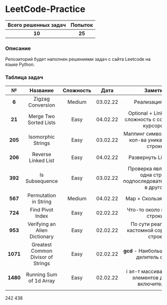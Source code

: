 # LeetCode-Practice  

| Всего решенных задач | Попыток |
|:--------------------:|:-------:|
|        **10**        | **25**  |

### Описание  
  
Репозиторий будет наполнен решениями задач с сайта Leetcode на языке Python.  
  
### Таблица задач


|    №     |              Название              | Сложность |   Дата   |                             Заметки                              |         Теги         |
|:--------:|:----------------------------------:|:---------:|:--------:|:----------------------------------------------------------------:|:--------------------:|
|  **6**   |         Zigzag Conversion          |  Medium   | 03.02.22 |                         Реализация змеи                          |        Array         |
|  **21**  |       Merge Two Sorted Lists       |   Easy    | 04.02.22 |     Optional + LinkedList - сложность с ссылками и курсором      | Optional, LinkedList |
| **205**  |         Isomorphic Strings         |   Easy    | 03.02.22 |        Маппинг символов и учет кол-ва уникальных в строке        |         Map          |
| **206**  |        Reverse Linked List         |   Easy    | 04.02.22 |                      Развернуть LinkedList                       |      LinkedList      |
| **392**  |           Is Subsequence           |   Easy    | 03.02.22 | Проверка является ли одна строка подпоследовательностью в другой |                      |
| **567**  |       Permutation in String        |  Medium   | 04.02.22 |                      Map + Скользящее окно                       |   Map, SlideWindow   |
| **724**  |          Find Pivot Index          |   Easy    | 02.02.22 |                   Что-то около медианы строки                    |    String, Median    |
| **953**  |   Verifying an Alien Dictionary    |   Easy    | 02.02.22 |          По сути реализация кастомной сортировки строк           |        String        |
| **1071** | Greatest Common Divisor of Strings |   Easy    | 02.02.22 |            **gcd** - Наибольший общий делитель строк             |         gcd          |
| **1480** |      Running Sum of 1d Array       |   Easy    | 02.02.22 |      i эл-т массива = сумма элементов до него включительно       |        Array         |
|          |                                    |           |          |                                                                  |                      |


242
438
